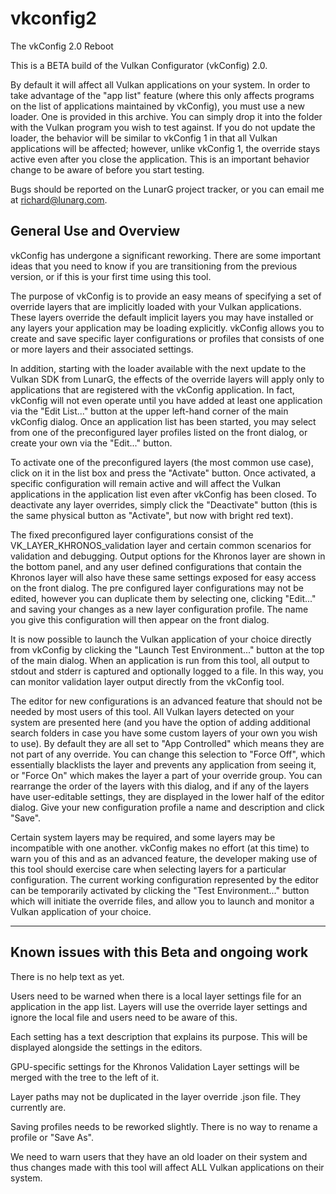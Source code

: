 # vkconfig2
The vkConfig 2.0 Reboot

This is a BETA build of the Vulkan Configurator (vkConfig) 2.0.

By default it will affect all Vulkan applications on your system. In order to take advantage of the "app list" feature (where this only affects programs on the list of applications maintained by vkConfig), you must use a new loader. One is provided in this archive. You can simply drop it into the folder with the Vulkan program you wish to test against. If you do not update the loader, the behavior will be similar to vkConfig 1 in that all Vulkan applications will be affected; however, unlike vkConfig 1, the override stays active even after you close the application. This is an important behavior change to be aware of before you start testing.

Bugs should be reported on the LunarG project tracker, or you can email me at richard@lunarg.com.

General Use and Overview
--------------------------------------------

vkConfig has undergone a significant reworking. There are some important ideas that you need to know if you are transitioning from the previous version, or if this is your first time using this tool.

The purpose of vkConfig is to provide an easy means of specifying a set of override layers that are implicitly loaded with your Vulkan applications. These layers override the default implicit layers you may have installed or any layers your application may be loading explicitly. vkConfig allows you to create and save specific layer configurations or profiles that consists of one or more layers and their associated settings.

In addition, starting with the loader available with the next update to the Vulkan SDK from LunarG, the effects of the override layers will apply only to applications that are registered with the vkConfig application. In fact, vkConfig will not even operate until you have added at least one application via the "Edit List..." button at the upper left-hand corner of the main vkConfig dialog. Once an application list has been started, you may select from one of the preconfigured layer profiles listed on the front dialog, or create your own via the "Edit..." button.

To activate one of the preconfigured layers (the most common use case), click on it in the list box and press the "Activate" button. Once activated, a specific configuration will remain active and will affect the Vulkan applications in the application list even after vkConfig has been closed. To deactivate any layer overrides, simply click the "Deactivate" button (this is the same physical button as "Activate", but now with bright red text).

The fixed preconfigured layer configurations consist of the VK_LAYER_KHRONOS_validation layer and certain common scenarios for validation and debugging. Output options for the Khronos layer are shown in the bottom panel, and any user defined configurations that contain the Khronos layer will also have these same settings exposed for easy access on the front dialog. The pre configured layer configurations may not be edited, however you can duplicate them by selecting one, clicking "Edit..." and saving your changes as a new layer configuration profile. The name you give this configuration will then appear on the front dialog. 

It is now possible to launch the Vulkan application of your choice directly from vkConfig by clicking the "Launch Test Environment..." button at the top of the main dialog. When an application is run from this tool, all output to stdout and stderr is captured and optionally logged to a file. In this way, you can monitor validation layer output directly from the vkConfig tool.

The editor for new configurations is an advanced feature that should not be needed by most users of this tool. All Vulkan layers detected on your system are presented here (and you have the option of adding additional search folders in case you have some custom layers of your own you wish to use). By default they are all set to "App Controlled" which means they are not part of any override. You can change this selection to "Force Off", which essentially blacklists the layer and prevents any application from seeing it, or "Force On" which makes the layer a part of your override group. You can rearrange the order of the layers with this dialog, and if any of the layers have user-editable settings, they are displayed in the lower half of the editor dialog. Give your new configuration profile a name and description and click "Save". 

Certain system layers may be required, and some layers may be incompatible with one another. vkConfig makes no effort (at this time) to warn you of this and as an advanced feature, the developer making use of this tool should exercise care when selecting layers for a particular configuration. The current working configuration represented by the editor can be temporarily activated by clicking the "Test Environment..." button which will initiate the override files, and allow you to launch and monitor a Vulkan application of your choice.

----------------------------------------------------------
Known issues with this Beta and ongoing work
----------------------------------------------------------
There is no help text as yet.

Users need to be warned when there is a local layer settings file for an application in the app list. Layers will use the override layer settings and ignore the local file and users need to be aware of this.

Each setting has a text description that explains its purpose. This will be displayed alongside the settings in the editors.

GPU-specific settings for the Khronos Validation Layer settings will be merged with the tree to the left of it.

Layer paths may not be duplicated in the layer override .json file. They currently are.

Saving profiles needs to be reworked slightly. There is no way to rename a profile or "Save As".

We need to warn users that they have an old loader on their system and thus changes made with this tool will affect ALL Vulkan applications on their system.



